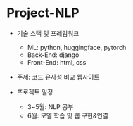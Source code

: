 # Project-NLP

- 기술 스택 및 프레임워크  
  - ML: python, huggingface, pytorch
  - Back-End: django
  - Front-End: html, css

- 주제: 코드 유사성 비교 웹사이트
- 프로젝트 일정
  - 3~5월: NLP 공부
  - 6월: 모델 학습 및 웹 구현&연결
